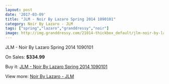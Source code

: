 ```yaml
---
layout: post
date: '2017-03-09'
title: "JLM - Noir By Lazaro Spring 2014 1090101"
category: Noir By Lazaro - JLM
tags: ["spring","lazaro","granddressy","noir"]
image: http://img.granddressy.com/21014-thickbox_default/jlm-noir-by-lazaro-spring-2014-1090101.jpg
---
```

JLM - Noir By Lazaro Spring 2014 1090101

On Sales: **$334.99**
<a href="https://www.granddressy.com/en/noir-by-lazaro-jlm/19988-jlm-noir-by-lazaro-spring-2014-1090101.html"><amp-img layout="responsive" width="600" height="600" src="//img.granddressy.com/21014-thickbox_default/jlm-noir-by-lazaro-spring-2014-1090101.jpg" alt="JLM - Noir By Lazaro Spring 2014 1090101 0" /></a>

Buy it: [JLM - Noir By Lazaro Spring 2014 1090101](https://www.granddressy.com/en/noir-by-lazaro-jlm/19988-jlm-noir-by-lazaro-spring-2014-1090101.html "JLM - Noir By Lazaro Spring 2014 1090101")

View more: [Noir By Lazaro - JLM](https://www.granddressy.com/en/480-noir-by-lazaro-jlm "Noir By Lazaro - JLM")